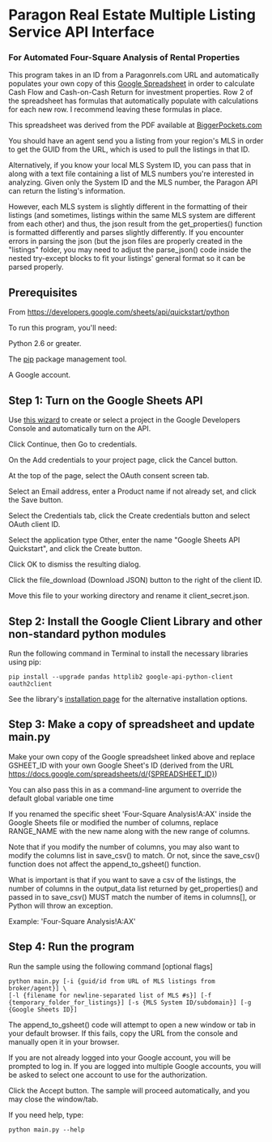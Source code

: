 # Paragon Real Estate Multiple Listing Service API Interface
### For Automated Four-Square Analysis of Rental Properties

This program takes in an ID from a Paragonrels.com URL and automatically populates your own copy of this
<a href="https://docs.google.com/spreadsheets/d/1S-Vqsw_JyrCo6_zziWM_llZNl8AU92MeLZx9Xp5lMyw">Google Spreadsheet</a>
in order to calculate Cash Flow and Cash-on-Cash Return for investment properties.
Row 2 of the spreadsheet has formulas that automatically populate with calculations for each new row.
I recommend leaving these formulas in place.


This spreadsheet was derived from the PDF available at
<a href="https://www.biggerpockets.com/renewsblog/easily-analyzing-rental-properties-four-square-method/">BiggerPockets.com</a>


You should have an agent send you a listing from your region's MLS in order to get the GUID from the URL,
which is used to pull the listings in that ID.

Alternatively, if you know your local MLS System ID, you can pass that in along with a text file
containing a list of MLS numbers you're interested in analyzing.
Given only the System ID and the MLS number, the Paragon API can return the listing's information.

However, each MLS system is slightly different in the formatting of their listings
(and sometimes, listings within the same MLS system are different from each other)
and thus, the json result from the get_properties() function is formatted differently and parses slightly differently.
 If you encounter errors in parsing the json (but the json files are properly created in the "listings" folder,
  you may need to adjust the parse_json() code inside the nested try-except blocks to fit your listings'
  general format so it can be parsed properly.


## Prerequisites
From https://developers.google.com/sheets/api/quickstart/python

To run this program, you'll need:

Python 2.6 or greater.

The <a href="https://pypi.python.org/pypi/pip">pip</a> package management tool.

A Google account.

## Step 1: Turn on the Google Sheets API
Use <a href="https://console.developers.google.com/start/api?id=sheets.googleapis.com">this wizard</a> to create or
select a project in the Google Developers Console and automatically turn on the API.

Click Continue, then Go to credentials.

On the Add credentials to your project page, click the Cancel button.

At the top of the page, select the OAuth consent screen tab.

Select an Email address, enter a Product name if not already set, and click the Save button.

Select the Credentials tab, click the Create credentials button and select OAuth client ID.

Select the application type Other, enter the name "Google Sheets API Quickstart", and click the Create button.

Click OK to dismiss the resulting dialog.

Click the file_download (Download JSON) button to the right of the client ID.

Move this file to your working directory and rename it client_secret.json.


## Step 2: Install the Google Client Library and other non-standard python modules
Run the following command in Terminal to install the necessary libraries using pip:
```
pip install --upgrade pandas httplib2 google-api-python-client oauth2client
```
See the library's <a href="https://developers.google.com/api-client-library/python/start/installation">installation page</a> for the alternative installation options.

## Step 3: Make a copy of spreadsheet and update main.py
Make your own copy of the Google spreadsheet linked above and replace GSHEET_ID
with your own Google Sheet's ID (derived from the URL https://docs.google.com/spreadsheets/d/{SPREADSHEET_ID})

You can also pass this in as a command-line argument to override the default global variable one time

If you renamed the specific sheet 'Four-Square Analysis!A:AX' inside the Google Sheets file or modified the number of columns,
replace RANGE_NAME with the new name along with the new range of columns.

Note that if you modify the number of columns, you may also want to modify the columns list in save_csv() to match.
Or not, since the save_csv() function does not affect the append_to_gsheet() function.

What is important is that if you want to save a csv of the listings, the number of columns in the output_data list
returned by get_properties() and passed in to save_csv() MUST match the number of items in columns[], or Python will throw an exception.

Example: 'Four-Square Analysis!A:AX'

## Step 4: Run the program
Run the sample using the following command [optional flags]
```
python main.py [-i {guid/id from URL of MLS listings from broker/agent}] \
[-l {filename for newline-separated list of MLS #s}] [-f {temporary_folder_for_listings}] [-s {MLS System ID/subdomain}] [-g {Google Sheets ID}]
```
The append_to_gsheet() code will attempt to open a new window or tab in your default browser. If this fails, copy the URL from the console and manually open it in your browser.

If you are not already logged into your Google account, you will be prompted to log in.
If you are logged into multiple Google accounts, you will be asked to select one account to use for the authorization.

Click the Accept button.
The sample will proceed automatically, and you may close the window/tab.

If you need help, type:
```
python main.py --help
```
